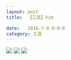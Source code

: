 ```yaml
---
layout: post
title:  【工具】Vim

date:   2016-7-9 0:0:0
category: 工具
---
```


![](http://s79weexgu.hd-bkt.clouddn.com/img/vim_1.png)
![](http://s79weexgu.hd-bkt.clouddn.com/img/vim_2.png)
![](http://s79weexgu.hd-bkt.clouddn.com/img/vim_3.png)


